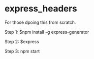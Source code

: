 # express_headers

For those dpoing this from scratch.

Step 1:
$npm install -g express-generator

Step 2:
$express

Step 3:
npm start



